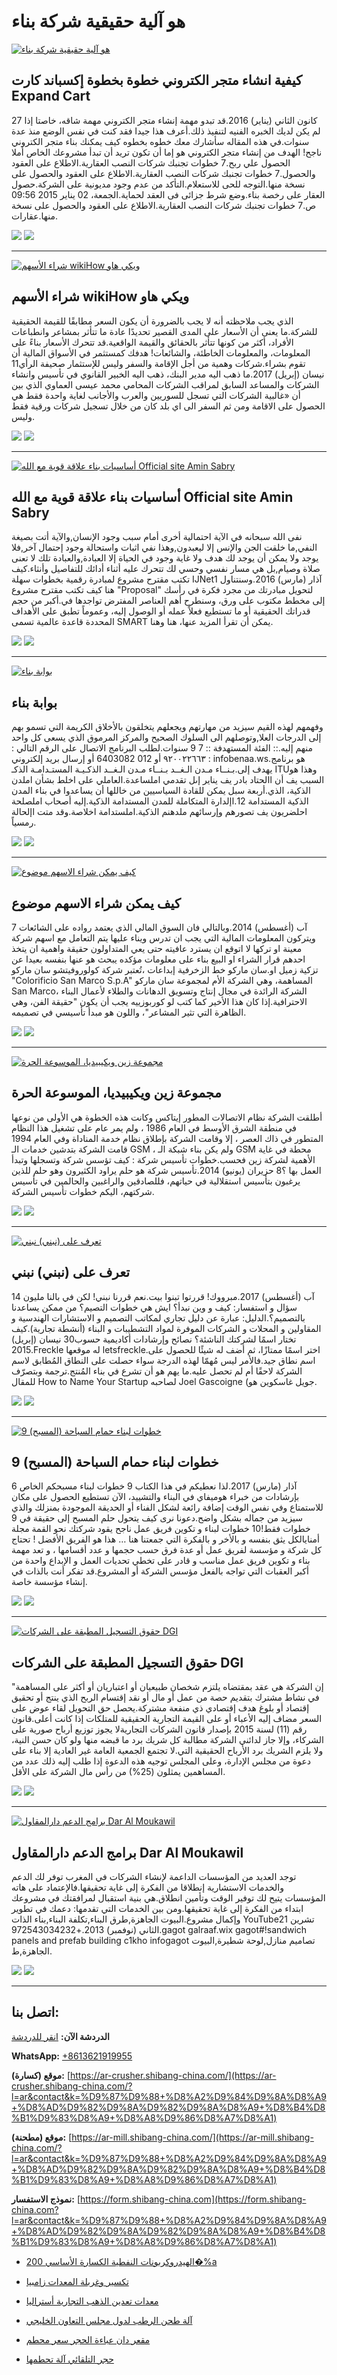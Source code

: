 # هو آلية حقيقية شركة بناء

<a href="https://swt.shibang-china.com/?l=ar&img&k=%D9%87%D9%88+%D8%A2%D9%84%D9%8A%D8%A9+%D8%AD%D9%82%D9%8A%D9%82%D9%8A%D8%A9+%D8%B4%D8%B1%D9%83%D8%A9+%D8%A8%D9%86%D8%A7%D8%A1" target="_blank">![هو آلية حقيقية شركة بناء](http://static.shibang-china.com/all-800x300/1134.jpg)</a>

## كيفية انشاء متجر الكتروني خطوة بخطوة إكسباند كارت Expand Cart
27 كانون الثاني (يناير) 2016.قد تبدو مهمة إنشاء متجر الكتروني مهمة شاقه، خاصتا إذا لم يكن لديك الخبره الفنيه لتنفيذ ذلك.أعرف هذا جيدا فقد كنت في نفس الوضع منذ عدة سنوات.في هذه المقاله سأشارك معك خطوه بخطوه كيف يمكنك بناء متجر الكتروني ناجح! الهدف من إنشاء متجر الكتروني هو إما أن تكون تريد أن تبدأ مشروعك الخاص أملا الحصول علي ربح.7 خطوات تجنبك شركات النصب العقارية.الاطلاع على العقود والحصول.7 خطوات تجنبك شركات النصب العقارية.الاطلاع على العقود والحصول على نسخة منها.التوجه للحى للاستعلام.التأكد من عدم وجود مديونية على الشركة.حصول العقار على رخصة بناء.وضع شرط جزائى فى العقد لحماية.الجمعة، 02 يناير 2015 09:56 ص.7 خطوات تجنبك شركات النصب العقارية.الاطلاع على العقود والحصول على نسخة منها.عقارات.


<a href="https://whatsapp.shibangsoft.com/WhatsApp.php" target="_blank" title="WhatsApp">![](http://static.shibang-china.com/icon/whatsapp.png)</a> <a href="https://swt.shibang-china.com/?l=ar&icon&k=%D9%87%D9%88+%D8%A2%D9%84%D9%8A%D8%A9+%D8%AD%D9%82%D9%8A%D9%82%D9%8A%D8%A9+%D8%B4%D8%B1%D9%83%D8%A9+%D8%A8%D9%86%D8%A7%D8%A1" target="_blank">![](http://static.shibang-china.com/icon/chat-ar.png)</a>

---

<a href="https://swt.shibang-china.com/?l=ar&img&k=%D9%87%D9%88+%D8%A2%D9%84%D9%8A%D8%A9+%D8%AD%D9%82%D9%8A%D9%82%D9%8A%D8%A9+%D8%B4%D8%B1%D9%83%D8%A9+%D8%A8%D9%86%D8%A7%D8%A1" target="_blank">![شراء الأسهم wikiHow ويكي هاو](http://static.shibang-china.com/all-800x300/263.jpg)</a>

## شراء الأسهم wikiHow ويكي هاو
الذي يجب ملاحظته أنه لا يجب بالضرورة أن يكون السعر مطابقًا للقيمة الحقيقية للشركة.ما يعنى أن الأسعار على المدى القصير تحديدًا عادة ما تتأثر بمشاعر وانطباعات الأفراد، أكثر من كونها تتأثر بالحقائق والقيمة الواقعية.قد تتحرك الأسعار بناءً على المعلومات، والمعلومات الخاطئة، والشائعات! هدفك كمستثمر في الأسواق المالية أن تقوم بشراء.شركات وهمية من أجل الإقامة والسفر وليس للإستثمار صحيفة الرأي11 نيسان (إبريل) 2017.ما ذهب اليه مدير البنك، ذهب اليه الخبير القانوي في تأسيس وانشاء الشركات والمساعد السابق لمراقب الشركات المحامي محمد عيسى العماوي الذي بين أن «غالبية الشركات التي تسجل للسوريين والعرب والأجانب لغاية واحدة فقط هي الحصول على الاقامة ومن ثم السفر الى اي بلد كان من خلال تسجيل شركات ورقية فقط وليس.


<a href="https://whatsapp.shibangsoft.com/WhatsApp.php" target="_blank" title="WhatsApp">![](http://static.shibang-china.com/icon/whatsapp.png)</a> <a href="https://swt.shibang-china.com/?l=ar&icon&k=%D9%87%D9%88+%D8%A2%D9%84%D9%8A%D8%A9+%D8%AD%D9%82%D9%8A%D9%82%D9%8A%D8%A9+%D8%B4%D8%B1%D9%83%D8%A9+%D8%A8%D9%86%D8%A7%D8%A1" target="_blank">![](http://static.shibang-china.com/icon/chat-ar.png)</a>

---

<a href="https://swt.shibang-china.com/?l=ar&img&k=%D9%87%D9%88+%D8%A2%D9%84%D9%8A%D8%A9+%D8%AD%D9%82%D9%8A%D9%82%D9%8A%D8%A9+%D8%B4%D8%B1%D9%83%D8%A9+%D8%A8%D9%86%D8%A7%D8%A1" target="_blank">![أساسيات بناء علاقة قوية مع الله Official site Amin Sabry](http://static.shibang-china.com/all-800x300/111.jpg)</a>

## أساسيات بناء علاقة قوية مع الله Official site Amin Sabry
نفى الله سبحانه في الآية احتمالية أخرى أمام سبب وجود الإنسان,والآية أتت بصيغة النفي,ما خلقت الجن والإنس إلا ليعبدون,وهذا نفي اثبات واستحالة وجود إحتمال آخر,فلا يوجد ولا يمكن أن يوجد لك هدف ولا غاية وجود في الحياة إلا العبادة,والعبادة تلك لا تعنى صلاة وصيام,بل هي مسار نفسي وحسي لك تتحرك عليه أثناء أدائك للتفاصيل وأنثاء.كيف تكتب مقترح مشروع لمبادرة رقمية بخطوات سهلة IJNet1 آذار (مارس) 2016.وسنتناول هنا كيف تكتب مقترح مشروع &quot;Proposal&quot; لتحويل مبادرتك من مجرد فكرة في رأسك إلى مخطط مكتوب على ورق، وسنطرح أهم العناصر المفترض تواجدها في.أكبر من حجم قدراتك الحقيقية أو ما تستطيع فعلاً عمله أو الوصول إليه، وعموماً تطبق على الأهداف المحددة قاعدة عالمية تسمى SMART يمكن أن تقرأ المزيد عنها، هنا وهنا.


<a href="https://whatsapp.shibangsoft.com/WhatsApp.php" target="_blank" title="WhatsApp">![](http://static.shibang-china.com/icon/whatsapp.png)</a> <a href="https://swt.shibang-china.com/?l=ar&icon&k=%D9%87%D9%88+%D8%A2%D9%84%D9%8A%D8%A9+%D8%AD%D9%82%D9%8A%D9%82%D9%8A%D8%A9+%D8%B4%D8%B1%D9%83%D8%A9+%D8%A8%D9%86%D8%A7%D8%A1" target="_blank">![](http://static.shibang-china.com/icon/chat-ar.png)</a>

---

<a href="https://swt.shibang-china.com/?l=ar&img&k=%D9%87%D9%88+%D8%A2%D9%84%D9%8A%D8%A9+%D8%AD%D9%82%D9%8A%D9%82%D9%8A%D8%A9+%D8%B4%D8%B1%D9%83%D8%A9+%D8%A8%D9%86%D8%A7%D8%A1" target="_blank">![بوابة بناء](http://static.shibang-china.com/all-800x300/1309.jpg)</a>

## بوابة بناء
وفهمهم لهذه القيم سيزيد من مهارتهم ويجعلهم يتخلقون بالأخلاق الكريمة التي تسمو بهم إلى الدرجات العلا,وتوصلهم الى السلوك الصحيح والمركز المرموق الذي يسعى كل واحد منهم إليه.:: الفئة المستهدفة :: 7 9 سنوات.لطلب البرنامج الاتصال على الرقم التالي : ٩٢٠٠٢٢٦٦٣ أو 012 6403082 أو إرسال بريد إلكتروني : infobenaa.ws.هو برنامج يهدف إلى.بـنــاء مـدن الـغــد بـنــاء مـدن الـغــد الذكـيـة المستـدامـة الذكـ ITUوهذا هو السبب يف أن االحتاد بادر يف يناير إىل تقدمي املساعدة.العاملي على اخلط بشأن املدن الذكية، الذي.أربعة سبل يمكن للقادة السياسيين من خاللها أن يساعدوا في بناء المدن الذكية المستدامة 12.اإلدارة المتكاملة للمدن المستدامة الذكية.إليه أصحاب املصلحة احلضريون يف تصورهم وإرسائهم ملدهنم الذكية.املستدامة اخلاصة.وقد متت اإلحالة رمسياً.


<a href="https://whatsapp.shibangsoft.com/WhatsApp.php" target="_blank" title="WhatsApp">![](http://static.shibang-china.com/icon/whatsapp.png)</a> <a href="https://swt.shibang-china.com/?l=ar&icon&k=%D9%87%D9%88+%D8%A2%D9%84%D9%8A%D8%A9+%D8%AD%D9%82%D9%8A%D9%82%D9%8A%D8%A9+%D8%B4%D8%B1%D9%83%D8%A9+%D8%A8%D9%86%D8%A7%D8%A1" target="_blank">![](http://static.shibang-china.com/icon/chat-ar.png)</a>

---

<a href="https://swt.shibang-china.com/?l=ar&img&k=%D9%87%D9%88+%D8%A2%D9%84%D9%8A%D8%A9+%D8%AD%D9%82%D9%8A%D9%82%D9%8A%D8%A9+%D8%B4%D8%B1%D9%83%D8%A9+%D8%A8%D9%86%D8%A7%D8%A1" target="_blank">![كيف يمكن شراء الاسهم موضوع](http://static.shibang-china.com/all-800x300/815.jpg)</a>

## كيف يمكن شراء الاسهم موضوع
7 آب (أغسطس) 2014.وبالتالي فان السوق المالي الذي يعتمد رواده على الشائعات ويتركون المعلومات المالية التي يجب ان تدرس ويناء عليها يتم التعامل مع اسهم شركة معينة او تركها لا اتوقع ان يسترد عافيته حتى يعي المتداولون حقيقة واهمية ان يتخذ احدهم قرار الشراء او البيع بناء على معلومات مؤكده يبحث هو عنها بنفسه بعيدا عن تزكية زميل او.سان ماركو خط الزخرفية إبداعات ،تُعتبر شركة كولوروفيتشو سان ماركو &quot;Colorificio San Marco S.p.A&quot; المساهمة، وهي الشركة الأم لمجموعة سان ماركو San Marco، الشركة الرائدة في مجال إنتاج وتسويق الدهانات والطلاء لأعمال البناء الاحترافية.إذا كان هذا الأخير كما كتب لو كوربوزييه يجب أن يكون &quot;حقيقة الفن، وهي الظاهرة التي تثير المشاعر&quot;، واللون هو مبدأ تأسيسي في تصميمه.


<a href="https://whatsapp.shibangsoft.com/WhatsApp.php" target="_blank" title="WhatsApp">![](http://static.shibang-china.com/icon/whatsapp.png)</a> <a href="https://swt.shibang-china.com/?l=ar&icon&k=%D9%87%D9%88+%D8%A2%D9%84%D9%8A%D8%A9+%D8%AD%D9%82%D9%8A%D9%82%D9%8A%D8%A9+%D8%B4%D8%B1%D9%83%D8%A9+%D8%A8%D9%86%D8%A7%D8%A1" target="_blank">![](http://static.shibang-china.com/icon/chat-ar.png)</a>

---

<a href="https://swt.shibang-china.com/?l=ar&img&k=%D9%87%D9%88+%D8%A2%D9%84%D9%8A%D8%A9+%D8%AD%D9%82%D9%8A%D9%82%D9%8A%D8%A9+%D8%B4%D8%B1%D9%83%D8%A9+%D8%A8%D9%86%D8%A7%D8%A1" target="_blank">![مجموعة زين ويكيبيديا، الموسوعة الحرة](http://static.shibang-china.com/all-800x300/253.jpg)</a>

## مجموعة زين ويكيبيديا، الموسوعة الحرة
أطلقت الشركة نظام الاتصالات المطور إيتاكس وكانت هذه الخطوة هي الأولى من نوعها في منطقة الشرق الأوسط في العام 1986 ، ولم يمر عام على تشغيل هذا النظام المتطور في ذاك العصر ، إلا وقامت الشركة بإطلاق نظام خدمة المناداة وفي العام 1994 قامت الشركة بتدشين خدمات الـ GSM ، ولم يكن بناء شبكة الـ GSM محطة في غاية الأهمية لشركة زين فحسب.خطوات تأسيس شركة : كيف تؤسس شركة وتسجلها وتبدأ العمل بها ؟8 حزيران (يونيو) 2014.تأسيس شركة هو حلم يراود الكثيرون وهو حلم للذين يرغبون بتأسيس استقلالية في حياتهم، فللصادقين والراغبين والحالمين في تأسيس شركتهم، اليكم خطوات تأسيس الشركة.


<a href="https://whatsapp.shibangsoft.com/WhatsApp.php" target="_blank" title="WhatsApp">![](http://static.shibang-china.com/icon/whatsapp.png)</a> <a href="https://swt.shibang-china.com/?l=ar&icon&k=%D9%87%D9%88+%D8%A2%D9%84%D9%8A%D8%A9+%D8%AD%D9%82%D9%8A%D9%82%D9%8A%D8%A9+%D8%B4%D8%B1%D9%83%D8%A9+%D8%A8%D9%86%D8%A7%D8%A1" target="_blank">![](http://static.shibang-china.com/icon/chat-ar.png)</a>

---

<a href="https://swt.shibang-china.com/?l=ar&img&k=%D9%87%D9%88+%D8%A2%D9%84%D9%8A%D8%A9+%D8%AD%D9%82%D9%8A%D9%82%D9%8A%D8%A9+%D8%B4%D8%B1%D9%83%D8%A9+%D8%A8%D9%86%D8%A7%D8%A1" target="_blank">![تعرف على (نبني) نبني](http://static.shibang-china.com/all-800x300/1446.jpg)</a>

## تعرف على (نبني) نبني
14 آب (أغسطس) 2017.مبرووك! قررتوا تبنوا بيت.نعم قررنا نبني! لكن في بالنا مليون سؤال و استفسار: كيف و وين نبدأ؟ ايش هي خطوات التصيم؟ من ممكن يساعدنا بالتصميم؟.الدليل: عبارة عن دليل تجاري لمكاتب التصميم و الاستشارات الهندسية و المقاولين و المحلات و الشركات الموفرة لمواد التشطيبات و البناء (أنشطة تجارية).كيف تختار اسمًا لشركتك الناشئة؟ نصائح وإرشادات أكاديمية حسوب30 نيسان (إبريل) 2015.Freckle له موقعها letsfreckle.اختر اسمًا ممتازًا، ثم أضف له شيئًا للحصول على اسم نطاق جيد.فالأمر ليس مُهمّا لهذه الدرجة سواء حصلت على النطاق المُطابق لاسم الشركة لاحقًا أم لم تحصل عليه.ما يهم هو أن تشرع في بناء المُنتج.ترجمة وبتصرّف للمقال How to Name Your Startup لصاحبه Joel Gascoigne (جويل غاسكوين هو.


<a href="https://whatsapp.shibangsoft.com/WhatsApp.php" target="_blank" title="WhatsApp">![](http://static.shibang-china.com/icon/whatsapp.png)</a> <a href="https://swt.shibang-china.com/?l=ar&icon&k=%D9%87%D9%88+%D8%A2%D9%84%D9%8A%D8%A9+%D8%AD%D9%82%D9%8A%D9%82%D9%8A%D8%A9+%D8%B4%D8%B1%D9%83%D8%A9+%D8%A8%D9%86%D8%A7%D8%A1" target="_blank">![](http://static.shibang-china.com/icon/chat-ar.png)</a>

---

<a href="https://swt.shibang-china.com/?l=ar&img&k=%D9%87%D9%88+%D8%A2%D9%84%D9%8A%D8%A9+%D8%AD%D9%82%D9%8A%D9%82%D9%8A%D8%A9+%D8%B4%D8%B1%D9%83%D8%A9+%D8%A8%D9%86%D8%A7%D8%A1" target="_blank">![9 خطوات لبناء حمام السباحة (المسبح)](http://static.shibang-china.com/all-800x300/279.jpg)</a>

## 9 خطوات لبناء حمام السباحة (المسبح)
6 آذار (مارس) 2017.لذا نعطيكم في هذا الكتاب 9 خطوات لبناء مسبحكم الخاص بإرشادات من خبراء هوميفاي في البناء والتشييد، الآن تستطيع الحصول على مكان للاستمتاع وفي نفس الوقت إضافة رائعة لشكل الفناء أو الحديقة الموجودة بمنزلك والذي سيزيد من جماله بشكل واضح.دعونا نرى كيف يتحول حلم المسبح إلى حقيقة في 9 خطوات فقط!10 خطوات لبناء و تكوين فريق عمل ناجح يقود شركتك نحو القمة مجلة أمنايالكل يثق بنفسه و بالأخر و بالفكرة التي جمعتنا هنا … هذا هو الفريق الأفضل ! تحتاج كل شركة و مؤسسة لفريق عمل أو عدة فرق حسب حجمها و عدد أقسامها ، و تعد مهمة بناء و تكوين فريق عمل مناسب و قادر على تخطي تحديات العمل و الإبداع واحدة من أكبر العقبات التي تواجه بالفعل مؤسس الشركة أو المشروع.قد تفكر أنت بالذات في إنشاء مؤسسة خاصة.


<a href="https://whatsapp.shibangsoft.com/WhatsApp.php" target="_blank" title="WhatsApp">![](http://static.shibang-china.com/icon/whatsapp.png)</a> <a href="https://swt.shibang-china.com/?l=ar&icon&k=%D9%87%D9%88+%D8%A2%D9%84%D9%8A%D8%A9+%D8%AD%D9%82%D9%8A%D9%82%D9%8A%D8%A9+%D8%B4%D8%B1%D9%83%D8%A9+%D8%A8%D9%86%D8%A7%D8%A1" target="_blank">![](http://static.shibang-china.com/icon/chat-ar.png)</a>

---

<a href="https://swt.shibang-china.com/?l=ar&img&k=%D9%87%D9%88+%D8%A2%D9%84%D9%8A%D8%A9+%D8%AD%D9%82%D9%8A%D9%82%D9%8A%D8%A9+%D8%B4%D8%B1%D9%83%D8%A9+%D8%A8%D9%86%D8%A7%D8%A1" target="_blank">![حقوق التسجيل المطبقة على الشركات DGI](http://static.shibang-china.com/all-800x300/323.jpg)</a>

## حقوق التسجيل المطبقة على الشركات DGI
&quot;إن الشركة هي عقد بمقتضاه يلتزم شخصان طبيعيان أو اعتباريان أو أكثر على المساهمة في نشاط مشترك بتقديم حصة من عمل أو مال أو نقد إقتسام الربح الذي ينتج أو تحقيق إقتصاد أو بلوغ هدف إقتصادي ذي منفعة مشتركة.يحصل حق التحويل لقاء عوض على السعر مضاف إليه الأعباء أو على القيمة التجارية الحقيقية للمتلكات إذا كانت أعلى.قانون رقم (11) لسنة 2015 بإصدار قانون الشركات التجاريةلا يجوز توزيع أرباح صورية على الشركاء، وإلا جاز لدائني الشركة مطالبة كل شريك برد ما قبضه منها ولو كان حسن النية، ولا يلزم الشريك برد الأرباح الحقيقية التي.لا تجتمع الجمعية العامة غير العادية إلا بناء على دعوة من مجلس الإدارة، وعلى المجلس توجيه هذه الدعوة إذا طلب إليه ذلك عدد من المساهمين يمثلون (25%) من رأس مال الشركة على الأقل.


<a href="https://whatsapp.shibangsoft.com/WhatsApp.php" target="_blank" title="WhatsApp">![](http://static.shibang-china.com/icon/whatsapp.png)</a> <a href="https://swt.shibang-china.com/?l=ar&icon&k=%D9%87%D9%88+%D8%A2%D9%84%D9%8A%D8%A9+%D8%AD%D9%82%D9%8A%D9%82%D9%8A%D8%A9+%D8%B4%D8%B1%D9%83%D8%A9+%D8%A8%D9%86%D8%A7%D8%A1" target="_blank">![](http://static.shibang-china.com/icon/chat-ar.png)</a>

---

<a href="https://swt.shibang-china.com/?l=ar&img&k=%D9%87%D9%88+%D8%A2%D9%84%D9%8A%D8%A9+%D8%AD%D9%82%D9%8A%D9%82%D9%8A%D8%A9+%D8%B4%D8%B1%D9%83%D8%A9+%D8%A8%D9%86%D8%A7%D8%A1" target="_blank">![برامج الدعم دارالمقاول Dar Al Moukawil](http://static.shibang-china.com/all-800x300/924.jpg)</a>

## برامج الدعم دارالمقاول Dar Al Moukawil
توجد العديد من المؤسسات الداعمة لإنشاء الشركات في المغرب توفر لك الدعم والخدمات الاستشارية إنطلاقا من الفكرة إلى غاية تحقيقها.فالإعتماد على هاته المؤسسات يتيح لك توفير الوقت وتأمين انطلاق.هي بنية استقبال لمرافقتك في مشروعك ابتداء من الفكرة إلى غاية تحقيقها.ومن بين الخدمات التي تقدمها: دعمك في تطوير وإكمال مشروع.البيوت الجاهزة,طرق البناء,تكلفة البناء,بناء الذات YouTube21 تشرين الثاني (نوفمبر) 2013.+972543034232.gagot galraaf.wix gagot#!sandwich panels and prefab building c1kho infogagot تصاميم منازل,لوحة شطيرة,البيوت الجاهزة,ط.


<a href="https://whatsapp.shibangsoft.com/WhatsApp.php" target="_blank" title="WhatsApp">![](http://static.shibang-china.com/icon/whatsapp.png)</a> <a href="https://swt.shibang-china.com/?l=ar&icon&k=%D9%87%D9%88+%D8%A2%D9%84%D9%8A%D8%A9+%D8%AD%D9%82%D9%8A%D9%82%D9%8A%D8%A9+%D8%B4%D8%B1%D9%83%D8%A9+%D8%A8%D9%86%D8%A7%D8%A1" target="_blank">![](http://static.shibang-china.com/icon/chat-ar.png)</a>

---
## اتصل بنا:

**الدردشة الآن:** [انقر للدردشة](https://swt.shibang-china.com?l=ar&contact&k=%D9%87%D9%88+%D8%A2%D9%84%D9%8A%D8%A9+%D8%AD%D9%82%D9%8A%D9%82%D9%8A%D8%A9+%D8%B4%D8%B1%D9%83%D8%A9+%D8%A8%D9%86%D8%A7%D8%A1)

**WhatsApp:**  [+8613621919955](https://whatsapp.shibangsoft.com/WhatsApp.php)

**موقع (كسارة):** [https://ar-crusher.shibang-china.com/](https://ar-crusher.shibang-china.com/?l=ar&contact&k=%D9%87%D9%88+%D8%A2%D9%84%D9%8A%D8%A9+%D8%AD%D9%82%D9%8A%D9%82%D9%8A%D8%A9+%D8%B4%D8%B1%D9%83%D8%A9+%D8%A8%D9%86%D8%A7%D8%A1)

**موقع (مطحنة):** [https://ar-mill.shibang-china.com/](https://ar-mill.shibang-china.com/?l=ar&contact&k=%D9%87%D9%88+%D8%A2%D9%84%D9%8A%D8%A9+%D8%AD%D9%82%D9%8A%D9%82%D9%8A%D8%A9+%D8%B4%D8%B1%D9%83%D8%A9+%D8%A8%D9%86%D8%A7%D8%A1)

**نموذج الاستفسار:** [https://form.shibang-china.com](https://form.shibang-china.com?l=ar&contact&k=%D9%87%D9%88+%D8%A2%D9%84%D9%8A%D8%A9+%D8%AD%D9%82%D9%8A%D9%82%D9%8A%D8%A9+%D8%B4%D8%B1%D9%83%D8%A9+%D8%A8%D9%86%D8%A7%D8%A1)

* [200 الهيدروكربونات النفطية الكسارة الأساسي�%a](../27/200%20%D8%A7%D9%84%D9%87%D9%8A%D8%AF%D8%B1%D9%88%D9%83%D8%B1%D8%A8%D9%88%D9%86%D8%A7%D8%AA%20%D8%A7%D9%84%D9%86%D9%81%D8%B7%D9%8A%D8%A9%20%D8%A7%D9%84%D9%83%D8%B3%D8%A7%D8%B1%D8%A9%20%D8%A7%D9%84%D8%A3%D8%B3%D8%A7%D8%B3%D9%8A%EF%BF%BD%25a.md)

* [تكسير وغربلة المعدات زامبيا](../28/%D8%AA%D9%83%D8%B3%D9%8A%D8%B1%20%D9%88%D8%BA%D8%B1%D8%A8%D9%84%D8%A9%20%D8%A7%D9%84%D9%85%D8%B9%D8%AF%D8%A7%D8%AA%20%D8%B2%D8%A7%D9%85%D8%A8%D9%8A%D8%A7.md)

* [معدات تعدين الذهب التجارية أستراليا](../27/%D9%85%D8%B9%D8%AF%D8%A7%D8%AA%20%D8%AA%D8%B9%D8%AF%D9%8A%D9%86%20%D8%A7%D9%84%D8%B0%D9%87%D8%A8%20%D8%A7%D9%84%D8%AA%D8%AC%D8%A7%D8%B1%D9%8A%D8%A9%20%D8%A3%D8%B3%D8%AA%D8%B1%D8%A7%D9%84%D9%8A%D8%A7.md)

* [آلة طحن الرطب لدول مجلس التعاون الخليجي](../26/%D8%A2%D9%84%D8%A9%20%D8%B7%D8%AD%D9%86%20%D8%A7%D9%84%D8%B1%D8%B7%D8%A8%20%D9%84%D8%AF%D9%88%D9%84%20%D9%85%D8%AC%D9%84%D8%B3%20%D8%A7%D9%84%D8%AA%D8%B9%D8%A7%D9%88%D9%86%20%D8%A7%D9%84%D8%AE%D9%84%D9%8A%D8%AC%D9%8A.md)

* [مقعر دان عباءة الحجر سعر محطم](../30/%D9%85%D9%82%D8%B9%D8%B1%20%D8%AF%D8%A7%D9%86%20%D8%B9%D8%A8%D8%A7%D8%A1%D8%A9%20%D8%A7%D9%84%D8%AD%D8%AC%D8%B1%20%D8%B3%D8%B9%D8%B1%20%D9%85%D8%AD%D8%B7%D9%85.md)

* [حجر التلقائي آلة تحطمها](../29/%D8%AD%D8%AC%D8%B1%20%D8%A7%D9%84%D8%AA%D9%84%D9%82%D8%A7%D8%A6%D9%8A%20%D8%A2%D9%84%D8%A9%20%D8%AA%D8%AD%D8%B7%D9%85%D9%87%D8%A7.md)